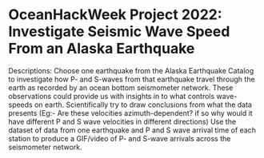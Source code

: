 # OceanHackWeek Project 2022: Investigate Seismic Wave Speed From an Alaska Earthquake

Descriptions: Choose one earthquake from the Alaska Earthquake Catalog to investigate how P- and S-waves from that earthquake travel through the earth as recorded by an ocean bottom seismometer network. These observations could provide us with insights in to what controls wave-speeds on earth. Scientifically try to draw conclusions from what the data presents (Eg:- Are these velocities azimuth-dependent? if so why would it have different P and S wave velocities in different directions)
Use the dataset of data from one earthquake and P and S wave arrival time of each station to produce a GIF/video of P- and S-wave arrivals across the seismometer network.